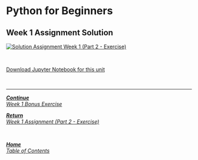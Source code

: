 # Python for Beginners

## Week 1 Assignment Solution

[![Solution Assignment Week 1 (Part 2 - Exercise)](https://img.youtube.com/vi/XQ5pZ9XyZm4/hqdefault.jpg)](https://youtu.be/XQ5pZ9XyZm4)

<br>

[Download Jupyter Notebook for this unit](https://open.sap.com/go/link?url=https%3A%2F%2Fopensap-public.s3.openhpicloud.de%2Fcourses%2F2qRB6Gz3FcfD2OBbnSCf8m%2Frtfiles%2F62kqyYfU97P0J1BmjjZolU%2Fweek_1_assignment_solution.ipynb&checksum=37c8080&tracking_type=rich_text_item_link&tracking_id=f2d158b6-bb29-4f6d-8f4c-f24afe6ae345&tracking_course_id=4ff355ea-207c-4293-ab59-84c3d557f2d2)

<br>

---

[***Continue*** <br> *Week 1 Bonus Exercise*](week1_bonus_exercise.md)

[***Return*** <br> *Week 1 Assignment (Part 2 - Exercise)*](week1_assignment_exercise.md)

<br>

[***Home*** <br>*Table of Contents*](home.md)